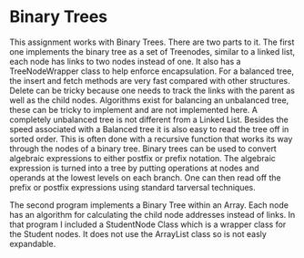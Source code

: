 # Binary Trees

This assignment works with Binary Trees.  There are two parts to it.  The first one implements the binary tree as a set of Treenodes, similar to a linked list, each node has links to two nodes instead of one.  It also has a TreeNodeWrapper class to help enforce encapsulation.  For a balanced tree, the insert and fetch methods are very fast compared with other structures.  Delete can be tricky because one needs to track the links with the parent as well as the child nodes.  Algorithms exist for balancing an unbalanced tree, these can be tricky to implement and are not implemented here.  A completely unbalanced tree is not different from a Linked List.  Besides the speed associated with a Balanced tree it is also easy to read the tree off in sorted order.  This is often done with a recursive function that works its way through the nodes of a binary tree.  Binary trees can be used to convert algebraic expressions to either postfix or prefix notation.  The algebraic expression is turned into a tree by putting operations at nodes and operands at the lowest levels on each branch.  One can then read off the prefix or postfix expressions using standard tarversal techniques.

The second program implements a Binary Tree within an Array.  Each node has an algorithm for calculating the child node addresses instead of links.  In that program I included a StudentNode Class which is a wrapper class for the Student nodes.  It does not use the ArrayList class so is not easly expandable.
